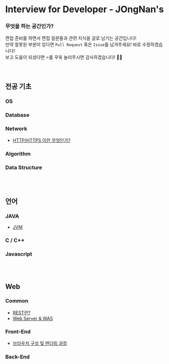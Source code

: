 # Interview for Developer - JOngNan's

### 무엇을 하는 공간인가?

면접 준비를 하면서 면접 질문들과 관련 지식을 글로 남기는 공간입니다!  
만약 잘못된 부분이 있다면 `Pull Request` 혹은 `Issue`를 남겨주세요! 바로 수정하겠습니다!  
보고 도움이 되셨다면 ⭐️를 꾸욱 눌러주시면 감사하겠습니다! 👏🏻

<br>

## 전공 기초

### OS

### Database

### Network

* [HTTP/HTTPS 이란 무엇인가?](/Network/HTTP-HTTPSmd)

### Algorithm

### Data Structure

<br>

<br>

## 언어

### JAVA

* [JVM](/Java/JVM.md)

### C / C++

### Javascript

<br>

<br>

## Web

### Common

* [REST란?](/Common/REST.md)
* [Web Server & WAS](/Common/WS-WAS.md)

### Front-End

* [브라우저 구성 및 렌더링 과정](/Front-End/browser_struct_rendering.md)

### Back-End